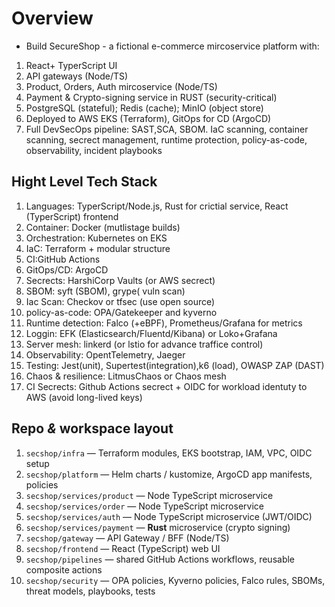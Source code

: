 # Overview

- Build SecureShop - a fictional e-commerce mircoservice platform with:
1. React+ TyperScript UI 
2. API gateways (Node/TS)
3. Product, Orders, Auth mircoservice (Node/TS)
4. Payment & Crypto-signing service in RUST (security-critical)
5. PostgreSQL (stateful); Redis (cache); MinIO (object store)
6. Deployed to AWS EKS (Terraform), GitOps for CD (ArgoCD)
7. Full DevSecOps pipeline: SAST,SCA, SBOM. IaC scanning, container scanning, secrect management, runtime protection, policy-as-code, observability, incident playbooks


## Hight Level Tech Stack 
1. Languages: TyperScript/Node.js, Rust for crictial service, React (TyperScript) frontend
2. Container: Docker (mutlistage builds)
3. Orchestration: Kubernetes on EKS
4. IaC: Terraform + modular structure
5. CI:GitHub Actions
6. GitOps/CD:  ArgoCD 
7. Secrects: HarshiCorp Vaults (or AWS secrect)
8. SBOM: syft (SBOM), grype( vuln scan)
9. Iac Scan: Checkov or tfsec (use open source)
10. policy-as-code: OPA/Gatekeeper and kyverno
11. Runtime detection: Falco (+eBPF), Prometheus/Grafana for metrics
12. Loggin: EFK (Elasticsearch/Fluentd/Kibana) or Loko+Grafana
13. Server mesh: linkerd (or lstio for advance traffice control)
14. Observability: OpentTelemetry, Jaeger
15. Testing: Jest(unit), Supertest(integration),k6 (load), OWASP ZAP (DAST)
16. Chaos & resilience: LitmusChaos or Chaos mesh
17. CI Secrects: Github Actions secrect + OIDC for workload identuty to AWS (avoid long-lived keys)
## Repo *&* workspace layout
1. `secshop/infra` — Terraform modules, EKS bootstrap, IAM, VPC, OIDC setup
2. `secshop/platform` — Helm charts / kustomize, ArgoCD app manifests, policies
3. `secshop/services/product` — Node TypeScript microservice
4. `secshop/services/order` — Node TypeScript microservice
5. `secshop/services/auth` — Node TypeScript microservice (JWT/OIDC)
6. `secshop/services/payment` — **Rust** microservice (crypto signing)
7. `secshop/gateway` — API Gateway / BFF (Node/TS)
8. `secshop/frontend` — React (TypeScript) web UI
9. `secshop/pipelines` — shared GitHub Actions workflows, reusable composite actions
10. `secshop/security` — OPA policies, Kyverno policies, Falco rules, SBOMs, threat models, playbooks, tests